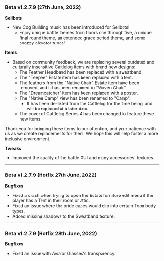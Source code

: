 ### Beta v1.2.7.9 (27th June, 2022)
 
**Sellbots**
- New Cog Building music has been introduced for Sellbots!
  - Enjoy unique battle themes from floors one through five, a unique final round theme, an extended grace period theme, and some snazzy elevator tunes!
 
**Items**
- Based on community feedback, we are replacing several outdated and culturally insensitive Cattlelog items with brand new designs:
  - The Feather Headband has been replaced with a sweatband.
  - The "Teepee" Estate item has been replaced with a tent.
  - The feathers from the "Native Chair" Estate item have been removed, and it has been renamed to "Woven Chair."
  - The "Dreamcatcher" item has been replaced with a poster.
  - The "Native Camp" view has been renamed to "Camp".
    - It has been de-listed from the Cattlelog for the time being, and will be replaced at a later date.
  - The cover of Cattlelog Series 4 has been changed to feature these new items.
 
Thank you for bringing these items to our attention, and your patience with us as we create replacements for them. We hope this will help foster a more inclusive environment.
 
**Tweaks**
- Improved the quality of the battle GUI and many accessories' textures.
 
-----

### Beta v1.2.7.9 (Hotfix 27th June, 2022)

**Bugfixes** 
- Fixed a crash when trying to open the Estate furniture edit menu if the player has a Tent in their room or attic.
- Fixed an issue where the pride capes would clip into certain Toon body types.
- Added missing shadows to the Sweatband texture.

-----

### Beta v1.2.7.9 (Hotfix 28th June, 2022)

**Bugfixes** 
- Fixed an issue with Aviator Glasses's transparency.
